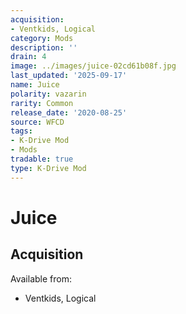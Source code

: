 ```yaml
---
acquisition:
- Ventkids, Logical
category: Mods
description: ''
drain: 4
image: ../images/juice-02cd61b08f.jpg
last_updated: '2025-09-17'
name: Juice
polarity: vazarin
rarity: Common
release_date: '2020-08-25'
source: WFCD
tags:
- K-Drive Mod
- Mods
tradable: true
type: K-Drive Mod
---
```


# Juice

## Acquisition

Available from:
- Ventkids, Logical

